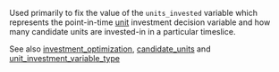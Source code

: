 Used primarily to fix the value of the `units_invested` variable which represents the point-in-time [unit](@ref) investment decision variable and how many candidate units are invested-in in a particular timeslice. 

See also [investment\_optimization](@ref), [candidate\_units](@ref) and [unit\_investment\_variable\_type](@ref)
